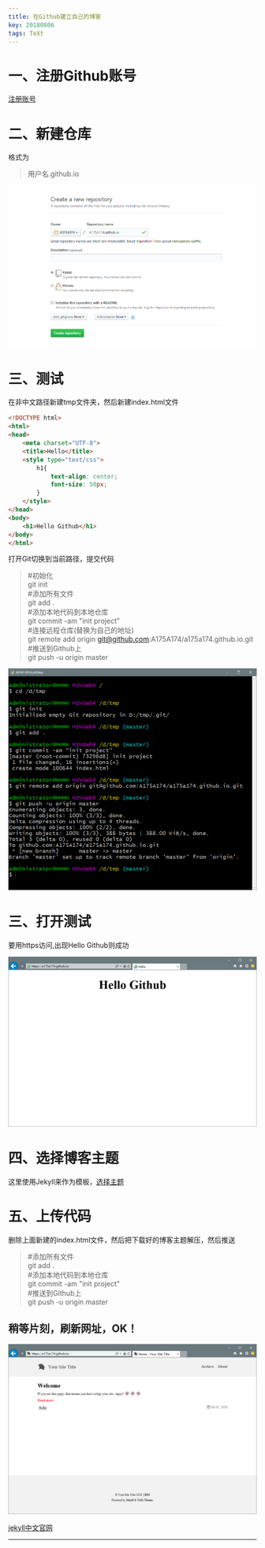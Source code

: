 ```yaml
---
title: 在Github建立自己的博客
key: 20180806
tags: TeXt
---
```


# 一、注册Github账号

[注册账号](https://github.com/join?source=header-home)

<!--more-->

# 二、新建仓库

格式为
> 用户名.github.io

![截图](/assets/myimg/20180806/20180806203343.png)

# 三、测试
在非中文路径新建tmp文件夹，然后新建index.html文件

```html
<!DOCTYPE html>
<html>
<head>
    <meta charset="UTF-8">
    <title>Hello</title>
    <style type="text/css">
        h1{
            text-align: center;
            font-size: 50px;
        }
    </style>
</head>
<body>
    <h1>Hello Github</h1>   
</body>
</html>
```
打开Git切换到当前路径，提交代码

> \#初始化  
git init  
\#添加所有文件  
git add .  
\#添加本地代码到本地仓库  
git commit -am "init project"  
\#连接远程仓库(替换为自己的地址)  
git remote add origin git@github.com:A175A174/a175a174.github.io.git  
\#推送到Github上  
git push -u origin master

![截图](/assets/myimg/20180806/20180806212302.png)

# 三、打开测试
要用https访问,出现Hello Github则成功

![截图](/assets/myimg/20180806/20180806205954.png)

# 四、选择博客主题
这里使用Jekyll来作为模板，[选择主题](http://jekyllthemes.org/)

# 五、上传代码
删除上面新建的index.html文件，然后把下载好的博客主题解压，然后推送


> \#添加所有文件  
git add .  
\#添加本地代码到本地仓库  
git commit -am "init project"  
\#推送到Github上  
git push -u origin master


## 稍等片刻，刷新网址，OK！

![截图](/assets/myimg/20180806/20180806214913.png)

[jekyll中文官网](http://jekyllcn.com/)

---